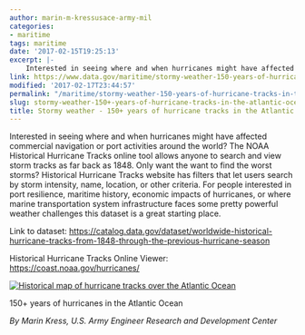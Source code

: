 ```yaml
---
author: marin-m-kressusace-army-mil
categories:
- maritime
tags: maritime
date: '2017-02-15T19:25:13'
excerpt: |-
    Interested in seeing where and when hurricanes might have affected commercial navigation or port activities around the world? The NOAA Historical Hurricane Tracks online tool allows anyone to search and view storm tracks as far back as 1848. Only want the want to find …
link: https://www.data.gov/maritime/stormy-weather-150-years-of-hurricane-tracks-in-the-atlantic-ocean/
modified: '2017-02-17T23:44:57'
permalink: "/maritime/stormy-weather-150-years-of-hurricane-tracks-in-the-atlantic-ocean/"
slug: stormy-weather-150+-years-of-hurricane-tracks-in-the-atlantic-ocean
title: Stormy weather - 150+ years of hurricane tracks in the Atlantic Ocean
---
```


Interested in seeing where and when hurricanes might have affected commercial navigation or port activities around the world? The NOAA Historical Hurricane Tracks online tool allows anyone to search and view storm tracks as far back as 1848. Only want the want to find the worst storms? Historical Hurricane Tracks website has filters that let users search by storm intensity, name, location, or other criteria. For people interested in port resilience, maritime history, economic impacts of hurricanes, or where marine transportation system infrastructure faces some pretty powerful weather challenges this dataset is a great starting place.

Link to dataset: https://catalog.data.gov/dataset/worldwide-historical-hurricane-tracks-from-1848-through-the-previous-hurricane-season

Historical Hurricane Tracks Online Viewer: https://coast.noaa.gov/hurricanes/

[![Historical map of hurricane tracks over the Atlantic Ocean](https://s3-us-gov-west-1.amazonaws.com/cg-0817d6e3-93c4-4de8-8b32-da6919464e61/Hurricane-tracks-300x238.jpg)](../../datagov/wordpress/2017/02/Hurricane-tracks.jpg)

150+ years of hurricanes in the Atlantic Ocean

_By Marin Kress, U.S. Army Engineer Research and Development Center_
